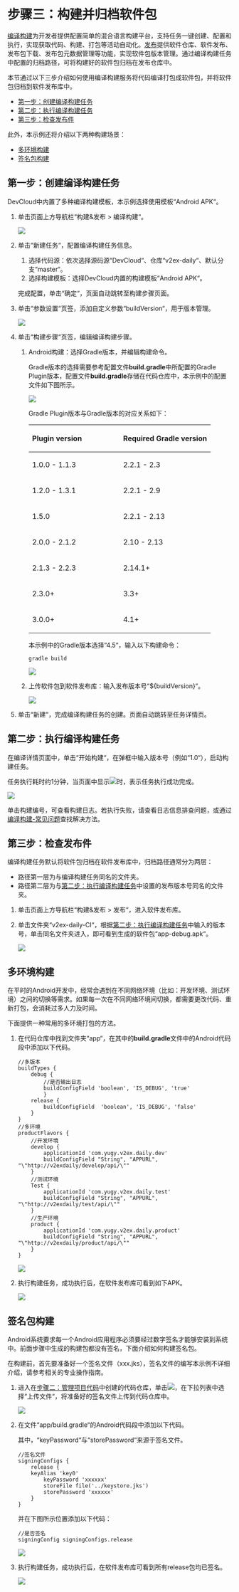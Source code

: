 # 步骤三：构建并归档软件包<a name="devcloud_qs_0706"></a>

[编译构建](https://www.huaweicloud.com/product/cloudbuild.html)为开发者提供配置简单的混合语言构建平台，支持任务一键创建、配置和执行，实现获取代码、构建、打包等活动自动化。[发布](https://www.huaweicloud.com/product/cloudrelease.html)提供软件仓库、软件发布、发布包下载、发布包元数据管理等功能，实现软件包版本管理。通过编译构建任务中配置的归档路径，可将构建好的软件包归档在发布仓库中。

本节通过以下三步介绍如何使用编译构建服务将代码编译打包成软件包，并将软件包归档到软件发布库中。

-   [第一步：创建编译构建任务](#section167331924151713)
-   [第二步：执行编译构建任务](#section169031503229)
-   [第三步：检查发布件](#section1944352712216)

此外，本示例还将介绍以下两种构建场景：

-   [多环境构建](#section1970622012342)
-   [签名包构建](#section154263315347)

## 第一步：创建编译构建任务<a name="section167331924151713"></a>

DevCloud中内置了多种编译构建模板，本示例选择使用模板“Android APK“。

1.  单击页面上方导航栏“构建&发布  \>  编译构建“。

    ![](figures/Android-编译构建.png)

2.  单击“新建任务“，配置编译构建任务信息。

    1.  选择代码源：依次选择源码源“DevCloud“、仓库“v2ex-daily“、默认分支“master“。
    2.  选择构建模板：选择DevCloud内置的构建模板“Android APK“。

    完成配置，单击“确定“，页面自动跳转至构建步骤页面。

3.  单击“参数设置“页签，添加自定义参数“buildVersion“，用于版本管理。

    ![](figures/Android-设置构建参数.png)

4.  单击“构建步骤“页签，编辑编译构建步骤。
    1.  Android构建：选择Gradle版本，并编辑构建命令。

        Gradle版本的选择需要参考配置文件**build.gradle**中所配置的Gradle Plugin版本，配置文件**build.gradle**存储在代码仓库中，本示例中的配置文件如下图所示。

        ![](figures/Android-配置文件.png)

        Gradle Plugin版本与Gradle版本的对应关系如下：

        <a name="table2909422184415"></a>
        <table><thead align="left"><tr id="row1790982274417"><th class="cellrowborder" valign="top" width="50%" id="mcps1.1.3.1.1"><p id="p69091522124418"><a name="p69091522124418"></a><a name="p69091522124418"></a><strong id="b190913222445"><a name="b190913222445"></a><a name="b190913222445"></a>Plugin version</strong></p>
        </th>
        <th class="cellrowborder" valign="top" width="50%" id="mcps1.1.3.1.2"><p id="p990902224417"><a name="p990902224417"></a><a name="p990902224417"></a><strong id="b159091223446"><a name="b159091223446"></a><a name="b159091223446"></a>Required Gradle version</strong></p>
        </th>
        </tr>
        </thead>
        <tbody><tr id="row1490922216444"><td class="cellrowborder" valign="top" width="50%" headers="mcps1.1.3.1.1 "><p id="p12909322104413"><a name="p12909322104413"></a><a name="p12909322104413"></a>1.0.0 - 1.1.3</p>
        </td>
        <td class="cellrowborder" valign="top" width="50%" headers="mcps1.1.3.1.2 "><p id="p59092221445"><a name="p59092221445"></a><a name="p59092221445"></a>2.2.1 - 2.3</p>
        </td>
        </tr>
        <tr id="row090982216444"><td class="cellrowborder" valign="top" width="50%" headers="mcps1.1.3.1.1 "><p id="p390916221449"><a name="p390916221449"></a><a name="p390916221449"></a>1.2.0 - 1.3.1</p>
        </td>
        <td class="cellrowborder" valign="top" width="50%" headers="mcps1.1.3.1.2 "><p id="p59097229444"><a name="p59097229444"></a><a name="p59097229444"></a>2.2.1 - 2.9</p>
        </td>
        </tr>
        <tr id="row1490922224413"><td class="cellrowborder" valign="top" width="50%" headers="mcps1.1.3.1.1 "><p id="p1690911222444"><a name="p1690911222444"></a><a name="p1690911222444"></a>1.5.0</p>
        </td>
        <td class="cellrowborder" valign="top" width="50%" headers="mcps1.1.3.1.2 "><p id="p690918228442"><a name="p690918228442"></a><a name="p690918228442"></a>2.2.1 - 2.13</p>
        </td>
        </tr>
        <tr id="row1790902274417"><td class="cellrowborder" valign="top" width="50%" headers="mcps1.1.3.1.1 "><p id="p139095221445"><a name="p139095221445"></a><a name="p139095221445"></a>2.0.0 - 2.1.2</p>
        </td>
        <td class="cellrowborder" valign="top" width="50%" headers="mcps1.1.3.1.2 "><p id="p1690922215447"><a name="p1690922215447"></a><a name="p1690922215447"></a>2.10 - 2.13</p>
        </td>
        </tr>
        <tr id="row6909112214410"><td class="cellrowborder" valign="top" width="50%" headers="mcps1.1.3.1.1 "><p id="p1390972294418"><a name="p1390972294418"></a><a name="p1390972294418"></a>2.1.3 - 2.2.3</p>
        </td>
        <td class="cellrowborder" valign="top" width="50%" headers="mcps1.1.3.1.2 "><p id="p1490918221446"><a name="p1490918221446"></a><a name="p1490918221446"></a>2.14.1+</p>
        </td>
        </tr>
        <tr id="row89091922144413"><td class="cellrowborder" valign="top" width="50%" headers="mcps1.1.3.1.1 "><p id="p1990922216441"><a name="p1990922216441"></a><a name="p1990922216441"></a>2.3.0+</p>
        </td>
        <td class="cellrowborder" valign="top" width="50%" headers="mcps1.1.3.1.2 "><p id="p590992214449"><a name="p590992214449"></a><a name="p590992214449"></a>3.3+</p>
        </td>
        </tr>
        <tr id="row590932211442"><td class="cellrowborder" valign="top" width="50%" headers="mcps1.1.3.1.1 "><p id="p12909142219449"><a name="p12909142219449"></a><a name="p12909142219449"></a>3.0.0+</p>
        </td>
        <td class="cellrowborder" valign="top" width="50%" headers="mcps1.1.3.1.2 "><p id="p159091522144419"><a name="p159091522144419"></a><a name="p159091522144419"></a>4.1+</p>
        </td>
        </tr>
        </tbody>
        </table>

        本示例中的Gradle版本选择“4.5“，输入以下构建命令：

        ```
        gradle build
        ```

        ![](figures/Android-构建步骤-Android构建.png)

    2.  上传软件包到软件发布库：输入发布版本号“$\{buildVersion\}“。

        ![](figures/Android-构建步骤-上传软件包到软件发布库.png)

5.  单击“新建“，完成编译构建任务的创建。页面自动跳转至任务详情页。

## 第二步：执行编译构建任务<a name="section169031503229"></a>

在编译详情页面中，单击“开始构建“，在弹框中输入版本号（例如“1.0“），启动构建任务。

任务执行耗时约1分钟，当页面中显示![](figures/zh-cn_image_0000001104672866.png)时，表示任务执行成功完成。

![](figures/Android-构建成功.png)

单击构建编号，可查看构建日志。若执行失败，请查看日志信息排查问题，或通过[编译构建-常见问题](https://support.huaweicloud.com/codeci_faq/codeci_02_0001.html)查找解决方法。

## 第三步：检查发布件<a name="section1944352712216"></a>

编译构建任务默认将软件包归档在软件发布库中，归档路径通常分为两层：

-   路径第一层为与编译构建任务同名的文件夹。
-   路径第二层为与[第二步：执行编译构建任务](#section169031503229)中设置的发布版本号同名的文件夹。

1.  单击页面上方导航栏“构建&发布  \>  发布“，进入软件发布库。
2.  单击文件夹“v2ex-daily-CI“，根据[第二步：执行编译构建任务](#section169031503229)中输入的版本号，单击同名文件夹进入，即可看到生成的软件包“app-debug.apk“。

    ![](figures/Android-软件包.png)


## 多环境构建<a name="section1970622012342"></a>

在平时的Android开发中，经常会遇到在不同网络环境（比如：开发环境、测试环境）之间的切换等需求。如果每一次在不同网络环境间切换，都需要更改代码、重新打包，会消耗过多人力及时间。

下面提供一种常用的多环境打包的方法。

1.  在代码仓库中找到文件夹“app“，在其中的**build.gradle**文件中的Android代码段中添加以下代码。

    ```
    //多版本
    buildTypes {
        debug {
    		//是否输出日志
    		buildConfigField 'boolean', 'IS_DEBUG', 'true'
    		}
        release {
    		buildConfigField  'boolean', 'IS_DEBUG', 'false'
        }
    }
    //多环境
    productFlavors {
    	//开发环境
    	develop {
    		applicationId 'com.yugy.v2ex.daily.dev'
    		buildConfigField "String", "APPURL", "\"http://v2exdaily/develop/api/\""
        }
        //测试环境
        Test {
    		applicationId 'com.yugy.v2ex.daily.test'
    		buildConfigField "String", "APPURL", "\"http://v2exdaily/test/api/\""
        }
        //生产环境
        product {
    		applicationId 'com.yugy.v2ex.daily.product'
    		buildConfigField "String", "APPURL", "\"http://v2exdaily/product/api/\""
        }
    }
    ```

    ![](figures/Android-多环境配置.png)

2.  执行构建任务，成功执行后，在软件发布库可看到如下APK。

    ![](figures/Android-多环境软件包.png)


## 签名包构建<a name="section154263315347"></a>

Android系统要求每一个Android应用程序必须要经过数字签名才能够安装到系统中。前面步骤中生成的构建包都没有签名，下面介绍如何构建签名包。

在构建前，首先要准备好一个签名文件（xxx.jks），签名文件的编写本示例不详细介绍，请参考相关的专业操作指南。

1.  进入在[步骤二：管理项目代码](Android-管理项目代码.md)中创建的代码仓库，单击![](figures/icon-更多.png)，在下拉列表中选择“上传文件“，将准备好的签名文件上传到代码仓库中。

    ![](figures/Android-上传签名文件.png)

2.  在文件“app/build.gradle“的Android代码段中添加以下代码。

    其中，“keyPassword“与“storePassword“来源于签名文件。

    ```
    //签名文件
    signingConfigs {
        release {
    	keyAlias 'key0'
            keyPassword 'xxxxxx'
            storeFile file('../keystore.jks')
            storePassword 'xxxxxx'
    	}
    }
    ```

    并在下图所示位置添加以下代码：

    ```
    //是否签名
    signingConfig signingConfigs.release
    ```

    ![](figures/Android-签名配置.png)

3.  执行构建任务，成功执行后，在软件发布库可看到所有release包均已签名。

    ![](figures/Android-签名软件包.png)


  

